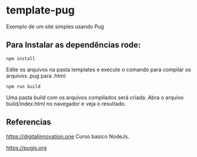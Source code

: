 # template-pug
Exemplo de um site simples usando Pug

## Para  Instalar as dependências rode:
`npm install`

Edite os arquivos na pasta templates e execute o comando para compilar os arquivos .pug para .html:

`npm run build`

Uma pasta build com os arquivos compilados será criada. Abra o arquivo build/index.html no navegador e veja o resultado.


## Referencias
https://digitalinnovation.one Curso basico NodeJs.

https://pugjs.org
